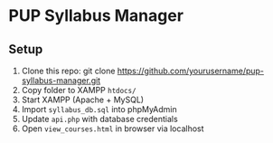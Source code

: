 # PUP Syllabus Manager

## Setup

1. Clone this repo: 
   git clone https://github.com/yourusername/pup-syllabus-manager.git
2. Copy folder to XAMPP `htdocs/`
3. Start XAMPP (Apache + MySQL)
4. Import `syllabus_db.sql` into phpMyAdmin
5. Update `api.php` with database credentials
6. Open `view_courses.html` in browser via localhost
